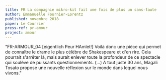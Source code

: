 ```yaml
---
title: FR La compagnie mikro-kit fait une fois de plus un sans-faute
author: Emmanuelle Fournier-Lorentz
published: novembre 2018
paper: Le Courrier
press-ref: pr-amour
project: amour
---
```


"FR-ARMOUR_04 [eigentlich Peur HAmlet!] Voilà donc une pièce qui permet de connaître le drame le plus célèbre de Shakespeare et d'en rire. Cela pourrait s'arrêter là, mais aurait enlever toute la profondeur de ce spectacle qui soulève de puissants questionnements. (...) A tout juste 30 ans, Magali Tosato propose une nouvelle réflexion sur le monde dans lequel nous vivons."
